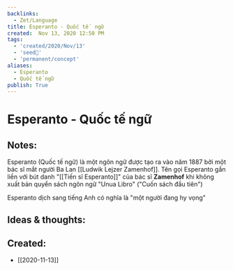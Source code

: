 ```yaml
---
backlinks:
  - Zet/Language
title: Esperanto - Quốc tế  ngữ
created:  Nov 13, 2020 12:50 PM 
tags:
  - 'created/2020/Nov/13'
  - 'seed🥜'
  - 'permanent/concept'
aliases:
  - Esperanto
  - Quốc tế ngữ
publish: True
---
```

# Esperanto - Quốc tế  ngữ

## Notes:
Esperanto (Quốc tế ngữ) là một ngôn ngữ được tạo ra vào năm 1887 bởi một bác sĩ mắt người Ba Lan [[Ludwik Lejzer Zamenhof]]. Tên gọi Esperanto gắn liền với bút danh "[[Tiến sĩ Esperanto]]" của bác sĩ **Zamenhof** khi không xuất bản quyển sách ngôn ngữ "Unua Libro" ("Cuốn sách đầu tiên")

Esperanto dịch sang tiếng Anh có nghĩa là "một người đang hy vọng"

## Ideas & thoughts:

## Created:
- [[2020-11-13]]
